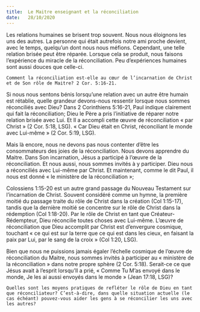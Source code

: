 ```yaml
---
title:  Le Maitre enseignant et la réconciliation
date:   28/10/2020
---
```


Les relations humaines se brisent trop souvent. Nous nous éloignons les uns des autres. La personne qui était autrefois notre ami proche devient, avec le temps, quelqu’un dont nous nous méfions. Cependant, une telle relation brisée peut être réparée. Lorsque cela se produit, nous faisons l’expérience du miracle de la réconciliation. Peu d’expériences humaines sont aussi douces que celle-ci.

`Comment la réconciliation est-elle au cœur de l’incarnation de Christ et de Son rôle de Maitre? 2 Cor. 5:16-21.`

Si nous nous sentons bénis lorsqu’une relation avec un autre être humain est rétablie, quelle grandeur devons-nous ressentir lorsque nous sommes réconciliés avec Dieu? Dans 2 Corinthiens 5:16-21, Paul indique clairement qui fait la réconciliation; Dieu le Père a pris l’initiative de réparer notre relation brisée avec Lui. Et Il a accompli cette œuvre de réconciliation « par Christ » (2 Cor. 5:18, LSG). « Car Dieu était en Christ, réconciliant le monde avec Lui-même » (2 Cor. 5:19, LSG).

Mais là encore, nous ne devons pas nous contenter d’être les consommateurs des joies de la réconciliation. Nous devons apprendre du Maitre. Dans Son incarnation, Jésus a participé à l’œuvre de la réconciliation. Et nous aussi, nous sommes invités à y participer. Dieu nous a réconciliés avec Lui-même par Christ. Et maintenant, comme le dit Paul, il nous est donné « le ministère de la réconciliation »;

Colossiens 1:15-20 est un autre grand passage du Nouveau Testament sur l’incarnation de Christ. Souvent considéré comme un hymne, la première moitié du passage traite du rôle de Christ dans la création (Col 1:15-17), tandis que la dernière moitié se concentre sur le rôle de Christ dans la rédemption (Col 1:18-20). Par le rôle de Christ en tant que Créateur-Rédempteur, Dieu réconcilie toutes choses avec Lui-même. L’œuvre de réconciliation que Dieu accomplit par Christ est d’envergure cosmique, touchant « ce qui est sur la terre que ce qui est dans les cieux, en faisant la paix par Lui, par le sang de la croix » (Col 1:20, LSG).

Bien que nous ne puissions jamais égaler l’échelle cosmique de l’œuvre de réconciliation du Maitre, nous sommes invités à participer au « ministère de la réconciliation » dans notre propre sphère (2 Cor. 5:18). Serait-ce ce que Jésus avait à l’esprit lorsqu’Il a prié, « Comme Tu M’as envoyé dans le monde, Je les ai aussi envoyés dans le monde » (Jean 17:18, LSG)?

`Quelles sont les moyens pratiques de refléter le rôle de Dieu en tant que réconciliateur? C’est-à-dire, dans quelle situation actuelle (le cas échéant) pouvez-vous aider les gens à se réconcilier les uns avec les autres?`